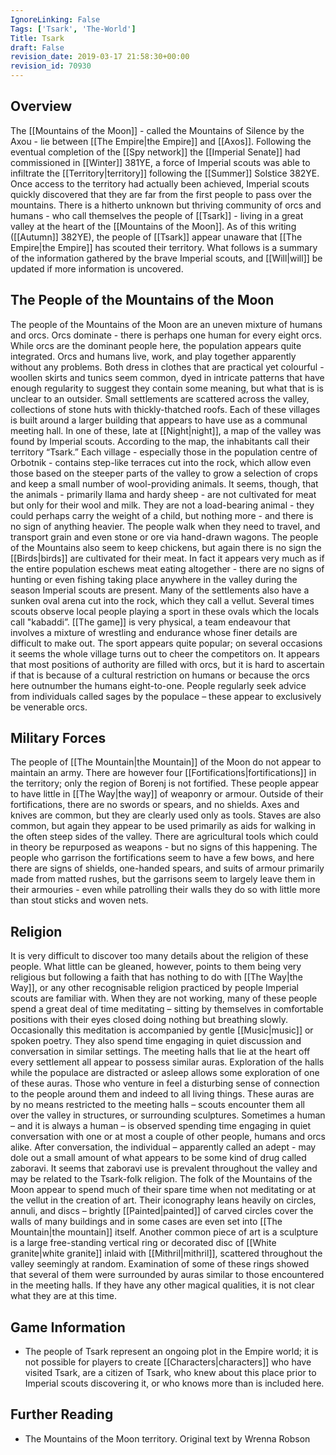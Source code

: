 ```yaml
---
IgnoreLinking: False
Tags: ['Tsark', 'The-World']
Title: Tsark
draft: False
revision_date: 2019-03-17 21:58:30+00:00
revision_id: 70930
---
```


## Overview
The [[Mountains of the Moon]] - called the Mountains of Silence by the Axou - lie between [[The Empire|the Empire]] and [[Axos]]. Following the eventual completion of the [[Spy network]] the [[Imperial Senate]] had commissioned in [[Winter]] 381YE, a force of Imperial scouts was able to infiltrate the [[Territory|territory]] following the [[Summer]] Solstice 382YE. Once access to the territory had actually been achieved, Imperial scouts quickly discovered that they are far from the first people to pass over the mountains. There is a hitherto unknown but thriving community of orcs and humans - who call themselves the people of [[Tsark]] - living in a great valley at the heart of the [[Mountains of the Moon]].
As of this writing ([[Autumn]] 382YE), the people of [[Tsark]] appear unaware that [[The Empire|the Empire]] has scouted their territory. What follows is a summary of the information gathered by the brave Imperial scouts, and [[Will|will]] be updated if more information is uncovered.
## The People of the Mountains of the Moon
The people of the Mountains of the Moon are an uneven mixture of humans and orcs. Orcs dominate - there is perhaps one human for every eight orcs. While orcs are the dominant people here, the population appears quite integrated. Orcs and humans live, work, and play together apparently without any problems. Both dress in clothes that are practical yet colourful - woollen skirts and tunics seem common, dyed in intricate patterns that have enough regularity to suggest they contain some meaning, but what that is is unclear to an outsider. 
Small settlements are scattered across the valley, collections of stone huts with thickly-thatched roofs. Each of these villages is built around a larger building that appears to have use as a communal meeting hall. In one of these, late at [[Night|night]], a map of the valley was found by Imperial scouts. According to the map, the inhabitants call their territory “Tsark.” 
Each village - especially those in the population centre of Orbotnik - contains step-like terraces cut into the rock, which allow even those based on the steeper parts of the valley to grow a selection of crops and keep a small number of wool-providing animals. It seems, though, that the animals - primarily llama and hardy sheep - are not cultivated for meat but only for their wool and milk. They are not a load-bearing animal - they could perhaps carry the weight of a child, but nothing more - and there is no sign of anything heavier. The people walk when they need to travel, and transport grain and even stone or ore via hand-drawn wagons. The people of the Mountains also seem to keep chickens, but again there is no sign the [[Birds|birds]] are cultivated for their meat. In fact it appears very much as if the entire population eschews meat eating altogether - there are no signs of hunting or even fishing taking place anywhere in the valley during the season Imperial scouts are present. 
Many of the settlements also have a sunken oval arena cut into the rock, which they call a vellut. Several times scouts observe local people playing a sport in these ovals which the locals call "kabaddi”. [[The game]] is very physical, a team endeavour that involves a mixture of wrestling and endurance whose finer details are difficult to make out. The sport appears quite popular; on several occasions it seems the whole village turns out to cheer the competitors on. 
It appears that most positions of authority are filled with orcs, but it is hard to ascertain if that is because of a cultural restriction on humans or because the orcs here outnumber the humans eight-to-one. People regularly seek advice from individuals called sages by the populace – these appear to exclusively be venerable orcs.
## Military Forces
The people of [[The Mountain|the Mountain]] of the Moon do not appear to maintain an army. There are however four [[Fortifications|fortifications]] in the territory; only the region of Borenj is not fortified. 
These people appear to have little in [[The Way|the way]] of weaponry or armour. Outside of their fortifications, there are no swords or spears, and no shields. Axes and knives are common, but they are clearly used only as tools. Staves are also common, but again they appear to be used primarily as aids for walking in the often steep sides of the valley. There are agricultural tools which could in theory be repurposed as weapons - but no signs of this happening. The people who garrison the fortifications seem to have a few bows, and here there are signs of shields, one-handed spears, and suits of armour primarily made from matted rushes, but the garrisons seem to largely leave them in their armouries - even while patrolling their walls they do so with little more than stout sticks and woven nets. 
## Religion
It is very difficult to discover too many details about the religion of these people. What little can be gleaned, however, points to them being very religious but following a faith that has nothing to do with [[The Way|the Way]], or any other recognisable religion practiced by people Imperial scouts are familiar with.
When they are not working, many of these people spend a great deal of time meditating – sitting by themselves in comfortable positions with their eyes closed doing nothing but breathing slowly. Occasionally this meditation is accompanied by gentle [[Music|music]] or spoken poetry. They also spend time engaging in quiet discussion and conversation in similar settings.
The meeting halls that lie at the heart off every settlement all appear to possess similar auras. Exploration of the halls while the populace are distracted or asleep allows some exploration of one of these auras. Those who venture in feel a disturbing sense of connection to the people around them and indeed to all living things. These auras are by no means restricted to the meeting halls – scouts encounter them all over the valley in structures, or surrounding sculptures.
Sometimes a human – and it is always a human – is observed spending time engaging in quiet conversation with one or at most a couple of other people, humans and orcs alike. After conversation, the individual – apparently called an adept - may dole out a small amount of what appears to be some kind of drug called zaboravi. It seems that zaboravi use is prevalent throughout the valley and may be related to the Tsark-folk religion.
The folk of the Mountains of the Moon appear to spend much of their spare time when not meditating or at the vellut in the creation of art. Their iconography leans heavily on circles, annuli, and discs – brightly [[Painted|painted]] of carved circles cover the walls of many buildings and in some cases are even set into [[The Mountain|the mountain]] itself. 
Another common piece of art is a sculpture is a large free-standing vertical ring or decorated disc of [[White granite|white granite]] inlaid with [[Mithril|mithril]], scattered throughout the valley  seemingly at random. Examination of some of these rings showed that several of them were surrounded by auras similar to those encountered in the meeting halls. If they have any other magical qualities, it is not clear what they are at this time.
## Game Information
* The people of Tsark represent an ongoing plot in the Empire world; it is not possible for players to create [[Characters|characters]] who have visited Tsark, are a citizen of Tsark, who knew about this place prior to Imperial scouts discovering it, or who knows more than is included here.
## Further Reading
* The Mountains of the Moon territory.
Original text by Wrenna Robson